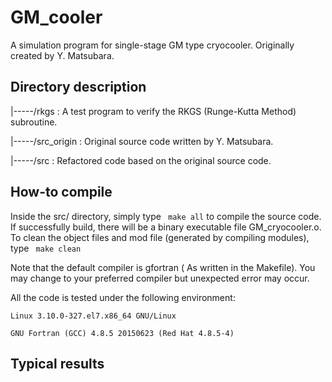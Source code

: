 # GM_cooler

A simulation program for single-stage GM type cryocooler. Originally created by Y. Matsubara.

## Directory description

|-----/rkgs         : A test program to verify the RKGS (Runge-Kutta Method) subroutine.

|-----/src_origin   : Original source code written by Y. Matsubara.

|-----/src          : Refactored code based on the original source code.

## How-to compile

Inside the src/ directory, simply type
``` make all```
to compile the source code. If successfully build, there will be a binary executable file GM_cryocooler.o.
To clean the object files and mod file (generated by compiling modules), type
``` make clean```

Note that the default compiler is gfortran ( As written in the Makefile). You may change to your
preferred compiler but unexpected error may occur.

All the code is tested under the following environment:

```
Linux 3.10.0-327.el7.x86_64 GNU/Linux

GNU Fortran (GCC) 4.8.5 20150623 (Red Hat 4.8.5-4)
```

## Typical results

